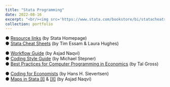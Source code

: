 ```yaml
---
title: "Stata Programming"
date: 2022-08-16
excerpt: "<br/><img src='https://www.stata.com/bookstore/bi/statacheatsheets.png'>" 
collection: portfolio
---
```


● <a href="https://www.stata.com/links/" target="_blank">Resource links</a> (by Stata Homepage) <br>
● <a href="https://www.stata.com/bookstore/stata-cheat-sheets/" target="_blank">Stata Cheat Sheets</a> (by Tim Essam & Laura Hughes)  <br>

● <a href="https://medium.com/the-stata-guide/the-stata-workflow-guide-52418ce35006" target="_blank">Workflow Guide</a> (by Asjad Naqvi) <br>
● <a href="https://github.com/michaelstepner/healthinequality-code/tree/main/code" target="_blank">Coding Style Guide</a> (by Michael Stepner) <br>
● <a href="https://sites.bu.edu/talgross/files/2017/08/good-stata-habits.pdf" target="_blank">Best Practices for Computer Programming in Economics</a> (by Tal Gross) <br>

● <a href="https://aeturrell.github.io/coding-for-economists/intro.html" target="_blank">Coding for Economists</a> (by Hans H. Sievertsen) <br>
● <a href="https://medium.com/the-stata-guide/covid-19-visualizations-with-stata-part-4-maps-fbd4fe2642f6" target="_blank">Maps in Stata [I]</a> & <a href="https://medium.com/the-stata-guide/maps-in-stata-ii-fcb574270269" target="_blank"> [II]</a> (by Asjad Naqvi)

